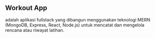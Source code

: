 <h2>Workout App</h2>
<p>
adalah aplikasi fullstack yang dibangun menggunakan teknologi MERN (MongoDB, Express, React, Node.js) untuk mencatat dan mengelola rencana atau riwayat latihan.
</p>
